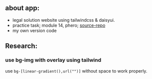## about app:
- legal solution website using tailwindcss & daisyui.
- practice task; module 14, phero; [source-repo](https://github.com/ProgrammingHero1/legal-solution-resources)
- my own version code 

## Research:
### use bg-img with overlay using tailwind
use `bg-[linear-gradient(),url("")]` without space to work properly. 
